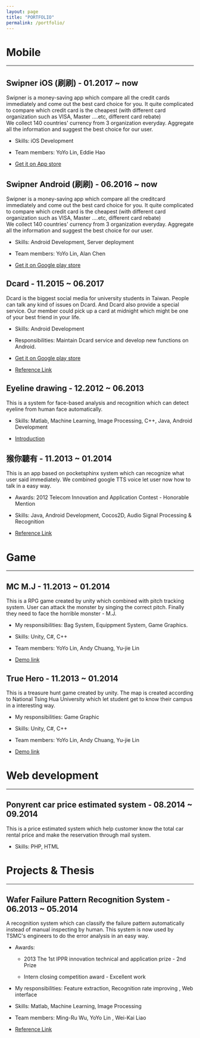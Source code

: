 ```yaml
---
layout: page
title: "PORTFOLIO"
permalink: /portfolio/
---
```


# **Mobile**
---
## Swipner iOS (刷刷) - 01.2017 ~ now
  Swipner is a money-saving app which compare all the credit cards immediately and come out the best card choice for you.
It quite complicated to compare which credit card is the cheapest (with different card organization such as VISA, Master ....etc, different card rebate)  
We collect 140 countries' currency from 3 organization everyday. Aggregate all the information and suggest the best choice for our user.

  * Skills: iOS Development
  
  * Team members: YoYo Lin, Eddie Hao
  
  * [Get it on App store](https://goo.gl/fXUcrN)

## Swipner Android (刷刷) - 06.2016 ~ now
  Swipner is a money-saving app which compare all the creditcard immediately and come out the best card choice for you.
It quite complicated to compare which credit card is the cheapest (with different card organization such as VISA, Master ....etc, different card rebate)  
We collect 140 countries' currency from 3 organization everyday. Aggregate all the information and suggest the best choice for our user.

  * Skills: Android Development, Server deployment
  * Team members: YoYo Lin, Alan Chen
 
  * [Get it on Google play store](https://play.google.com/store/apps/details?id=com.creditcardcurrencyexchange)

## Dcard - 11.2015 ~ 06.2017
  Dcard is the biggest social media for university students in Taiwan. People can talk any kind of issues on Dcard. And Dcard also provide a special service. Our member could pick up a card at midnight which might be one of your best friend in your life. 
  * Skills: Android Development
  
  * Responsibilities: Maintain Dcard service and develop new functions on Android.
 
  * [Get it on Google play store](https://play.google.com/store/apps/details?id=com.sparkslab.dcardreader)
  * [Reference Link](https://www.dcard.tw/)

## Eyeline drawing - 12.2012 ~ 06.2013
  This is a system for face-based analysis and recognition which can detect eyeline from human face automatically.
  * Skills: Matlab, Machine Learning, Image Processing, C++, Java, Android Development
 
  * [Introduction](https://goo.gl/cjQQ0D)

## 猴你聽有 - 11.2013 ~ 01.2014
  This is an app based on pocketsphinx system which can recognize what user said immediately. We combined google TTS voice let user now how to talk in a easy way.  
  
* Awards: 2012 Telecom Innovation and Application Contest - Honorable Mention

* Skills: Java, Android Development, Cocos2D, Audio Signal Processing & Recognition

* [Reference Link](http://p158276-blog.logdown.com/posts/294586-monkey-you)


# **Game**
---
## MC M.J - 11.2013 ~ 01.2014

  This is a RPG game created by unity which combined with pitch tracking system. User can attack the monster by singing the correct pitch. Finally they need to face the horrible monster - M.J.
* My responsibilities: Bag System, Equippment System, Game Graphics.

* Skills: Unity, C#, C++

* Team members: YoYo Lin, Andy Chuang, Yu-jie Lin

* [Demo link](https://www.youtube.com/watch?v=xIPSP4M3zNo)

## True Hero - 11.2013 ~ 01.2014

  This is a treasure hunt game created by unity. The map is created according to National Tsing Hua University which let student get to know their campus in a interesting way.
  
  * My responsibilities: Game Graphic
  
  * Skills: Unity, C#, C++
  
  * Team members: YoYo Lin, Andy Chuang, Yu-jie Lin
  
  * [Demo link](https://www.youtube.com/watch?v=CBnahX5J-8A)
       

# **Web development**
---
## Ponyrent car price estimated system - 08.2014 ~ 09.2014
  This is a price estimated system which help customer know the total car rental price and make the reservation through mail system. 
  * Skills: PHP, HTML


# **Projects & Thesis**
---
## Wafer Failure Pattern Recognition System - 06.2013 ~ 05.2014

A recognition system which can classify the failure pattern automatically instead of manual inspecting by human. This system is now used by TSMC's engineers to do the error analysis in an easy way.

* Awards: 

  * 2013 The 1st IPPR innovation technical and application prize - 2nd Prize
  
  * Intern closing competition award - Excellent work
  
* My responsibilities: Feature extraction, Recognition rate improving , Web interface
* Skills: Matlab, Machine Learning, Image Processing
* Team members: Ming-Ru Wu, YoYo Lin , Wei-Kai Liao
* [Reference Link](https://hdl.handle.net/11296/pt6j57)
  
